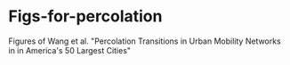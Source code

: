 # Figs-for-percolation
Figures of Wang et al. "Percolation Transitions in Urban Mobility Networks in in America's 50 Largest Cities"

